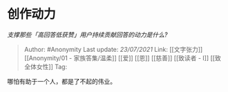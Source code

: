 # 创作动力
*支撑那些「高回答低获赞」用户持续贡献回答的动力是什么?*

> Author: #Anonymity
> Last update: *23/07/2021* 
> Link: [[文字张力]] [[Anonymity/01 - 家族答集/温柔]] [[爱]] [[恩]] [[慈善]] [[致读者 - I]] [[致全体女性]]
> Tag:  

 
哪怕有助于一个人，都是了不起的伟业。



